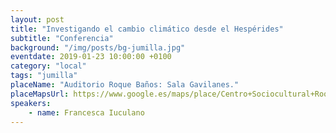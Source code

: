 ```yaml
---
layout: post
title: "Investigando el cambio climático desde el Hespérides"
subtitle: "Conferencia"
background: "/img/posts/bg-jumilla.jpg"
eventdate: 2019-01-23 10:00:00 +0100
category: "local"
tags: "jumilla"
placeName: "Auditorio Roque Baños: Sala Gavilanes."
placeMapsUrl: https://www.google.es/maps/place/Centro+Sociocultural+Roque+Ba%C3%B1os/@38.4731682,-1.3269512,17z/data=!4m5!3m4!1s0xd640f7eb1b181cd:0xcc3271dc5d9dc073!8m2!3d38.4727606!4d-1.323529?hl=en
speakers:
    - name: Francesca Iuculano
---
```

